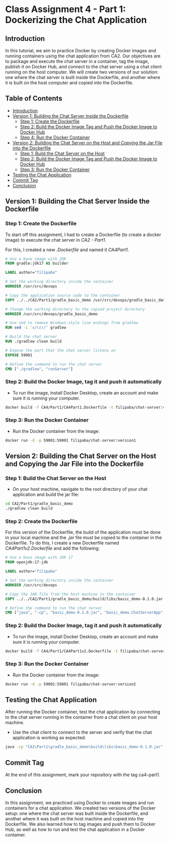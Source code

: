 # Class Assignment 4 - Part 1: Dockerizing the Chat Application

## Introduction
In this tutorial, we aim to practice Docker by creating Docker images and running containers using the chat application from CA2. 
Our objectives are to package and execute the chat server in a container, tag the image, publish it on Docker Hub, and connect to the chat server using a chat client running on the host computer. 
We will create two versions of our solution: one where the chat server is built inside the Dockerfile, and another where it is built on the host computer and copied into the Dockerfile.

## Table of Contents
- [Introduction](#introduction)
- [Version 1: Building the Chat Server Inside the Dockerfile](#version-1-building-the-chat-server-inside-the-dockerfile)
    - [Step 1: Create the Dockerfile](#step-1-create-the-dockerfile)
    - [Step 2: Build the Docker Image Tag and Push the Docker Image to Docker Hub](#step-2-build-the-docker-image-tag-it-and-push-it-automatically-)
    - [Step 4: Run the Docker Container](#step-3-run-the-docker-container)
- [Version 2: Building the Chat Server on the Host and Copying the Jar File into the Dockerfile](#version-2-building-the-chat-server-on-the-host-and-copying-the-jar-file-into-the-dockerfile)
    - [Step 1: Build the Chat Server on the Host](#step-1-build-the-chat-server-on-the-host)
    - [Step 2: Build the Docker Image Tag and Push the Docker Image to Docker Hub](#step-2-build-the-docker-image-tag-it-and-push-it-automatically)
    - [Step 3: Run the Docker Container](#step-3-run-the-docker-container-1)
- [Testing the Chat Application](#testing-the-chat-application)
- [Commit Tag](#commit-tag)
- [Conclusion](#conclusion)

## Version 1: Building the Chat Server Inside the Dockerfile

### Step 1: Create the Dockerfile
To start off this assignment, I had to create a Dockerfile (to create a docker image) to execute the chat server
in *CA2 - Part1*.

For this, I created a new *.Dockerfile* and named it *CA4Part1*.
```Dockerfile
# Use a base image with JDK
FROM gradle:jdk17 AS builder

LABEL author="filipaba"

# Set the working directory inside the container
WORKDIR /usr/src/devops

# Copy the application source code to the container
COPY ../../CA2/Part1/gradle_basic_demo /usr/src/devops/gradle_basic_demo

# Change the working directory to the copied project directory
WORKDIR /usr/src/devops/gradle_basic_demo

# Use sed to remove Windows-style line endings from gradlew
RUN sed -i 's/\r//' gradlew

# Build the chat server
RUN ./gradlew clean build

# Expose the port that the chat server listens on
EXPOSE 59001

# Define the command to run the chat server
CMD ["./gradlew", "runServer"]
```

### Step 2: Build the Docker Image, tag it and push it automatically 
- To run the image, install Docker Desktop, create an account and make sure it is running your computer.
```bash
docker build -f CA4/Part1/CA4Part1.Dockerfile -t filipaba/chat-server:version1 .
```

### Step 3: Run the Docker Container
- Run the Docker container from the image:
```bash 
docker run -d -p 59001:59001 filipaba/chat-server:version1
```

## Version 2: Building the Chat Server on the Host and Copying the Jar File into the Dockerfile
### Step 1: Build the Chat Server on the Host
- On your host machine, navigate to the root directory of your chat application and build the jar file:
```bash
cd CA2/Part1/gradle_basic_demo
./gradlew clean build
```

### Step 2: Create the Dockerfile
For this version of the Dockerfile, the build of the application must be done in your local machine and the
*.jar* file must be copied to the container in the Dockerfile.
To do this, I create a new Dockerfile named *CA4Part1v2.Dockerfile* and add the following:
```Dockerfile
# Use a base image with JDK 17
FROM openjdk:17-jdk

LABEL author="filipaba"

# Set the working directory inside the container
WORKDIR /usr/src/devops

# Copy the JAR file from the host machine to the container
COPY ../../CA2/Part1/gradle_basic_demo/build/libs/basic_demo-0.1.0.jar /usr/src/devops/basic_demo-0.1.0.jar

# Define the command to run the chat server
CMD ["java", "-cp", "basic_demo-0.1.0.jar", "basic_demo.ChatServerApp", "59001"]
```

### Step 2: Build the Docker Image, tag it and push it automatically
- To run the image, install Docker Desktop, create an account and make sure it is running your computer.
```bash
docker build -f CA4/Part1/CA4Part1v2.Dockerfile -t filipaba/chat-server:version2 .
```

### Step 3: Run the Docker Container
- Run the Docker container from the image:
```bash 
docker run -d -p 59001:59001 filipaba/chat-server:version2
```

## Testing the Chat Application
After running the Docker container, test the chat application by connecting to the chat server running in the container from a chat client on your host machine.
- Use the chat client to connect to the server and verify that the chat application is working as expected.
```bash 
java -cp "CA2\Part1\gradle_basic_demo\build\libs\basic_demo-0.1.0.jar" basic_demo.ChatClientApp localhost 59001
```

## Commit Tag
At the end of this assignment, mark your repository with the tag ca4-part1.

## Conclusion
In this assignment, we practiced using Docker to create images and run containers for a chat application. 
We created two versions of the Docker setup: one where the chat server was built inside the Dockerfile, and another where it was built on the host machine and copied into the Dockerfile. 
We also learned how to tag images and push them to Docker Hub, as well as how to run and test the chat application in a Docker container.



